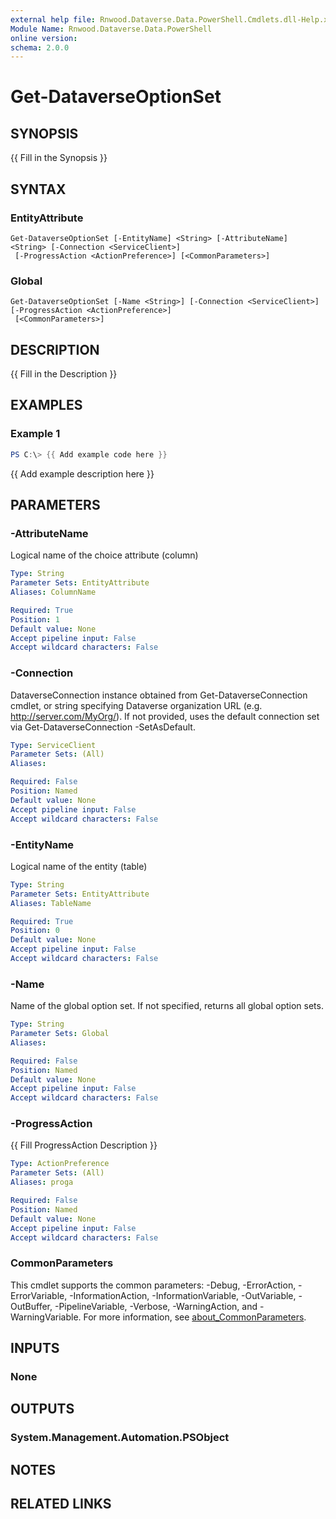 ```yaml
---
external help file: Rnwood.Dataverse.Data.PowerShell.Cmdlets.dll-Help.xml
Module Name: Rnwood.Dataverse.Data.PowerShell
online version:
schema: 2.0.0
---
```


# Get-DataverseOptionSet

## SYNOPSIS
{{ Fill in the Synopsis }}

## SYNTAX

### EntityAttribute
```
Get-DataverseOptionSet [-EntityName] <String> [-AttributeName] <String> [-Connection <ServiceClient>]
 [-ProgressAction <ActionPreference>] [<CommonParameters>]
```

### Global
```
Get-DataverseOptionSet [-Name <String>] [-Connection <ServiceClient>] [-ProgressAction <ActionPreference>]
 [<CommonParameters>]
```

## DESCRIPTION
{{ Fill in the Description }}

## EXAMPLES

### Example 1
```powershell
PS C:\> {{ Add example code here }}
```

{{ Add example description here }}

## PARAMETERS

### -AttributeName
Logical name of the choice attribute (column)

```yaml
Type: String
Parameter Sets: EntityAttribute
Aliases: ColumnName

Required: True
Position: 1
Default value: None
Accept pipeline input: False
Accept wildcard characters: False
```

### -Connection
DataverseConnection instance obtained from Get-DataverseConnection cmdlet, or string specifying Dataverse organization URL (e.g.
http://server.com/MyOrg/).
If not provided, uses the default connection set via Get-DataverseConnection -SetAsDefault.

```yaml
Type: ServiceClient
Parameter Sets: (All)
Aliases:

Required: False
Position: Named
Default value: None
Accept pipeline input: False
Accept wildcard characters: False
```

### -EntityName
Logical name of the entity (table)

```yaml
Type: String
Parameter Sets: EntityAttribute
Aliases: TableName

Required: True
Position: 0
Default value: None
Accept pipeline input: False
Accept wildcard characters: False
```

### -Name
Name of the global option set.
If not specified, returns all global option sets.

```yaml
Type: String
Parameter Sets: Global
Aliases:

Required: False
Position: Named
Default value: None
Accept pipeline input: False
Accept wildcard characters: False
```

### -ProgressAction
{{ Fill ProgressAction Description }}

```yaml
Type: ActionPreference
Parameter Sets: (All)
Aliases: proga

Required: False
Position: Named
Default value: None
Accept pipeline input: False
Accept wildcard characters: False
```

### CommonParameters
This cmdlet supports the common parameters: -Debug, -ErrorAction, -ErrorVariable, -InformationAction, -InformationVariable, -OutVariable, -OutBuffer, -PipelineVariable, -Verbose, -WarningAction, and -WarningVariable. For more information, see [about_CommonParameters](http://go.microsoft.com/fwlink/?LinkID=113216).

## INPUTS

### None
## OUTPUTS

### System.Management.Automation.PSObject
## NOTES

## RELATED LINKS
